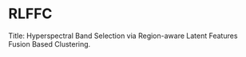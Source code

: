 # RLFFC
Title: Hyperspectral Band Selection via Region-aware Latent Features Fusion Based Clustering.

